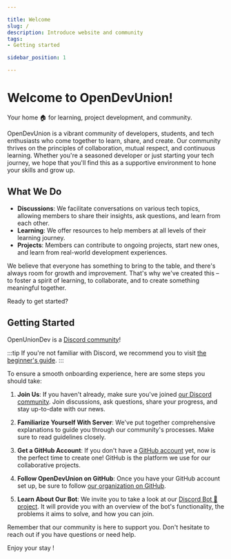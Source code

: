 ```yaml
---

title: Welcome
slug: /
description: Introduce website and community
tags:
- Getting started

sidebar_position: 1

---
```


# Welcome to OpenDevUnion!

Your home 🏠 for  learning, project development, and community.

OpenDevUnion is a vibrant community of developers, students, and tech enthusiasts who come together to learn, share, and create. Our community thrives on the principles of collaboration, mutual respect, and continuous learning. Whether you're a seasoned developer or just starting your tech journey, we hope that you'll find this as a supportive environment to hone your skills and grow up.

## What We Do
- **Discussions**: We facilitate conversations on various tech topics, allowing members to share their insights, ask questions, and learn from each other.
- **Learning**: We offer resources to help members at all levels of their learning journey.
- **Projects**: Members can contribute to ongoing projects, start new ones, and learn from real-world development experiences.

We believe that everyone has something to bring to the table, and there's always room for growth and improvement. That's why we've created this – to foster a spirit of learning, to collaborate, and to create something meaningful together.

Ready to get started?

## Getting Started
OpenUnionDev is a [Discord community](https://discord.com/community)! 

:::tip
If you're not familiar with Discord, we recommend you to visit [the beginner's guide](https://support.discord.com/hc/en-us/articles/360045138571).
:::

To ensure a smooth onboarding experience, here are some steps you should take:

1. **Join Us**: If you haven't already, make sure you've joined [our Discord community](https://discord.gg/4pKNAraH). Join discussions, ask questions, share your progress, and stay up-to-date with our news.

2. **Familiarize Yourself With Server**: We've put together comprehensive explanations to guide you through our community's processes. Make sure to read guidelines closely.

3. **Get a GitHub Account**: If you don't have a [GitHub account](https://docs.github.com/en/get-started/onboarding/getting-started-with-your-github-account) yet, now is the perfect time to create one! GitHub is the platform we use for our collaborative projects. 

4. **Follow OpenDevUnion on GitHub**: Once you have your GitHub account set up, be sure to follow [our organization on GitHub](https://github.com/open-dev-union).

5. **Learn About Our Bot**: We invite you to take a look at our [Discord Bot 🤖 project](/bot). It will provide you with an overview of the bot's functionality, the problems it aims to solve, and how you can join.

Remember that our community is here to support you. Don't hesitate to reach out if you have questions or need help.

Enjoy your stay !
